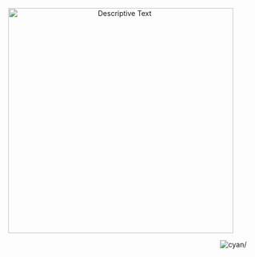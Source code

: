 <p align="center">
  <img src="https://miro.medium.com/v2/resize:fit:1358/1*wO9IIrgMkYP0C0ZItKbY5Q.png" alt="Descriptive Text" width="450">
</p>

<p align="right"> <img src="https://komarev.com/ghpvc/?username=nxtexploit&style=flat&color=yellow" alt=cyan/> </p>
